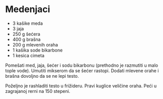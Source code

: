 # Medenjaci

- 3 kašike meda
- 3 jaja
- 250 g šećera
- 400 g brašna
- 200 g mlevenih oraha
- 1 kašika sode bikarbone
- 1 kesica cimeta

Pomešati med, jaja, šećer i sodu bikarbonu (prethodno je razmutiti u malo tople vode). Umutiti mikserom da se šećer rastopi. Dodati mlevene orahe i brašna dovoljno da se ne lepi testo.

Poželjno je rashladiti testo u frižideru. Pravi kuglice veličine oraha. Peći u zagrajanoj rerni na 150 stepeni.
